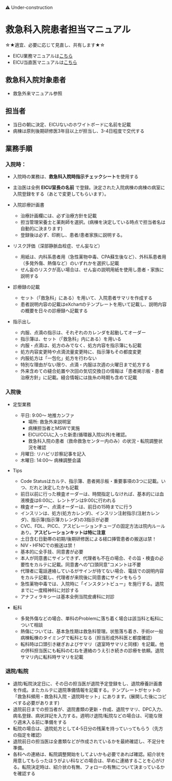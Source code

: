 ⚠️ Under-construction

# 救急科入院患者担当マニュアル　
☆★適宜、必要に応じて見直し、共有します★☆

* EICU業務マニュアルは[こちら](EICU_manual_for_doc.md)
* EICU当直医マニュアルは[こちら](EICU_manual_for_night_shift.md)

## 救急科入院対象患者
- 救急外来マニュアル参照

## 担当者
- 当日の朝に決定、EICUないのホワイトボードに名前を記載
- 病棟は原則後期研修医3年目以上が担当し、3-4日程度で交代する


## 業務手順
### 入院時：
- 入院時の業務は、**救急科入院時指示チェックシート**を使用する
- 主治医は全例 __EICU室長の名前__ で登録。決定された入院病棟の病棟の病室に入院登録をする（あとで変更してもらいます）。

- 入院診療計画書
    - 治療計画欄には、必ず治療方針を記載
    - 担当管理栄養士と薬剤師を選択。(病棟を決定している時点で担当者名は自動的に決まります)
    - 登録後は必ず、印刷し、患者/患者家族に説明する。

- リスク評価（深部静脈血栓症、せん妄など）
    - 用紙は、内科系患者用（急性薬物中毒、CPA蘇生後など）、外科系患者用（多発外傷、熱傷など）のいずれかを選択し記載
    - せん妄のリスクが高い場合は、せん妄の説明用紙を使用し患者・家族に説明する

- 診療録の記載
    - セット（「救急科」にある）を用いて、入院患者サマリを作成する
    - 患者説明内容の記載はeXchartのテンプレートを用いて記載し、説明内容の概要を日々の診療録へ記載する

- 指示出し
    - 内服、点滴の指示は、それぞれのカレンダを起動してオーダー
    - 指示簿は、セット（「救急科」内にある）を用いる
    - 内服・点滴は、処方のみでなく、処方内容を指示簿にも記載
    - 処方内容変更時や点滴流量変更時に、指示簿もその都度変更
    - 内服処方は「一包化」処方を行わない
    - 特別な理由がない限り、点滴・内服は次週の火曜日まで処方する    
    - 外来含めての縫合処置や次回の気切交換日の情報は「患者掲示板・患者治療方針」に記載。縫合情報には抜糸の時期も含めて記載

### 入院後
- 定型業務 
    - 平日: 9:00～ 地推カンファ
        - 場所: 救急外来説明室
        - 病棟担当者とMSWで実施
        - EICU/CCUに入った新患(循環器入院以外)を確認。
        - 救急科入院の患者（救命救急センター内のみ）の状況・転院調整状況を確認 
    - 月曜日: リハビリ診察記事を記入
    - 木曜日: 14:00～ 病棟調整会議

- Tips
	- Code Statusはカルテ、指示簿、患者掲示板・重要事項の3つに記載。いつ、だれと決定したかも記載
	- 前日以前に行った検査オーダーは、時間指定しなければ、基本的には血液検査は6:00に、レントゲンは9:00に行われる
	- 検査オーダー、点滴オーダーは、前日の15時までに行う
	- インスリンは、処方(処方カレンダ)、インスリン注射指示(注射カレンダ)、指示簿(指示簿カレンダ)の3指示が必要
	- CVC、FDL、PICC、アスピレーションチューブの固定方法は院内ルールあり。**アスピレーションキットは特に注意**
	- 土日含む日勤帯の初期/後期研修医による経口挿管患者の搬送は禁！
	- NIV・HFNCでの搬送は禁！
	- 基本的に全手技、同意書が必要
	- 本人が同意書にサインできず、代理者も不在の場合、その旨・検査の必要性をカルテに記載。同意書への“口頭同意”コメントは不要
	- 代理者に電話連絡しているがサインが待てない場合、電話での説明内容をカルテ記載し、代理者が来院後に同意書にサインをもらう
    - 急性薬物中毒では、入院時に「インスタントビュー」を施行する。退院までに一度精神科に対診する
    - アナフィラキシーは基本全例当院皮膚科に対診

- 転科
    - 多発外傷などの場合、単科のProblemに落ち着く場合は該当科と転科について相談
    - 熱傷については、基本急性期は救急科管理。状態落ち着き、手術or一般病棟転棟のタイミングで転科となる（担当形成外科医と都度確認）
    - 転科時は口頭引き継ぎおよびサマリ（退室時サマリと同様）を記載。他の併科担当医にも転科のむねを連絡のうえ引き続きの診療を依頼。退院サマリ内に転科時サマリを記載

###	退院/転院
- 退院/転院決定日に、その日の担当医が退院予定登録をし、退院療養計画書を作成。またカルテに退院準備情報を記載する。テンプレートがセットの「救急科頻用・救急科入院・退院時セット」にあります。(展開した後にコピペする必要があります)
- 	退院前日までの担当者が、退院書類の更新・作成、退院サマリ、DPC入力、病名登録、病状詳記を入力する。週明け退院/転院などの場合は、可能な限り週末入る前に準備をする
- 	転院の場合は、退院処方として4-5日分の残薬を持っていってもらう（先方の指定を確認）
- 	退院前日の担当医は全書類などが作成されているかを最終確認し、不足分を準備。
- 	各科への連絡は、転院調整開始をしてよいかも必要であれば確認。紹介状を用意してもらったほうがよい科などの場合は、早めに連絡することを心がける。転院決定時は、紹介状の有無、フォローの有無について決まっているかを確認する